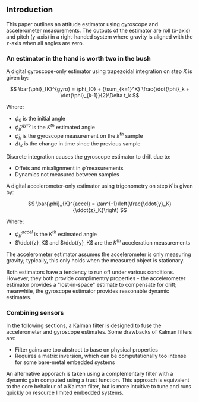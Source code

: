 ## Introduction

This paper outlines an attitude estimator using gyroscope and accelerometer measurements. The outputs of the estimator are roll (x-axis) and pitch (y-axis) in a right-handed system where gravity is aligned with the z-axis when all angles are zero.

### An estimator in the hand is worth two in the bush

A digital gyroscope-only estimator using trapezoidal integration on step $K$ is given by:

$$
\bar{\phi}_{K}^{gyro} = \phi_{0} + {\sum_{k=1}^K} \frac{\dot{\phi}_k + \dot{\phi}_{k-1}}{2}\Delta t_k
$$

Where:

* $\phi_{0}$ is the initial angle
* $\bar{\phi}_{K}^{gyro}$ is the $K^{th}$ estimated angle
* $\dot{\phi}_k$ is the gyroscope measurement on the $k^{th}$ sample
* $\Delta t_k$ is the change in time since the previous sample

Discrete integration causes the gyroscope estimator to drift due to:

* Offets and misalignment in $\dot{\phi}$ measurements
* Dynamics not measured between samples

A digital accelerometer-only estimator using trigonometry on step $K$ is given by:

$$
\bar{\phi}_{K}^{accel} = \tan^{-1}\left(\frac{\ddot{y}_K}{\ddot{z}_K}\right)
$$

Where:

* $\bar{\phi}_{K}^{accel}$ is the $K^{th}$ estimated angle
* $\ddot{z}_K$ and $\ddot{y}_K$ are the $K^{th}$ acceleration measurements

The accelerometer estimator assumes the accelerometer is only measuring gravity; typically, this only holds when the measured object is stationary.

Both estimators have a tendency to run off under various conditions. However, they both provide complimentry properties - the accelerometer estimator provides a "lost-in-space" estimate to compensate for drift; meanwhile, the gyroscope estimator provides reasonable dynamic estimates.

### Combining sensors

In the following sections, a Kalman filter is designed to fuse the accelerometer and gyroscope estimates. Some drawbacks of Kalman filters are:

* Filter gains are too abstract to base on physical properties
* Requires a matrix inversion, which can be computationally too intense for some bare-metal embedded systems

An alternative apporach is taken using a complementary filter with a dynamic gain computed using a trust function. This approach is equivalent to the core behaiour of a Kalman filter, but is more intuitive to tune and runs quickly on resource limited embedded systems.
